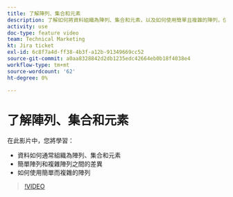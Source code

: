 ```yaml
---
title: 了解陣列、集合和元素
description: 了解如何將資料組織為陣列、集合和元素，以及如何使用簡單且複雜的陣列，位於 [!DNL Adobe Workfront Fusion].
activity: use
doc-type: feature video
team: Technical Marketing
kt: Jira ticket
exl-id: 6c8f7a4d-ff38-4b3f-a12b-91349669cc52
source-git-commit: a0aa8328842d2db1235edc42664eb0b18f4038e4
workflow-type: tm+mt
source-wordcount: '62'
ht-degree: 0%

---
```


# 了解陣列、集合和元素

在此影片中，您將學習：

* 資料如何通常組織為陣列、集合和元素
* 簡單陣列和複雜陣列之間的差異
* 如何使用簡單而複雜的陣列

>[!VIDEO](https://video.tv.adobe.com/v/335298/?quality=12)
